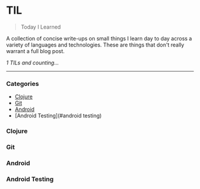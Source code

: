 
# TIL

> Today I Learned

A collection of concise write-ups on small things I learn day to day across a
variety of languages and technologies. These are things that don't really
warrant a full blog post. 

_1 TILs and counting..._

---

### Categories

* [Clojure](#clojure)
* [Git](#git)
* [Android](#android)
* [Android Testing](#android testing)

### Clojure


### Git


### Android


### Android Testing
